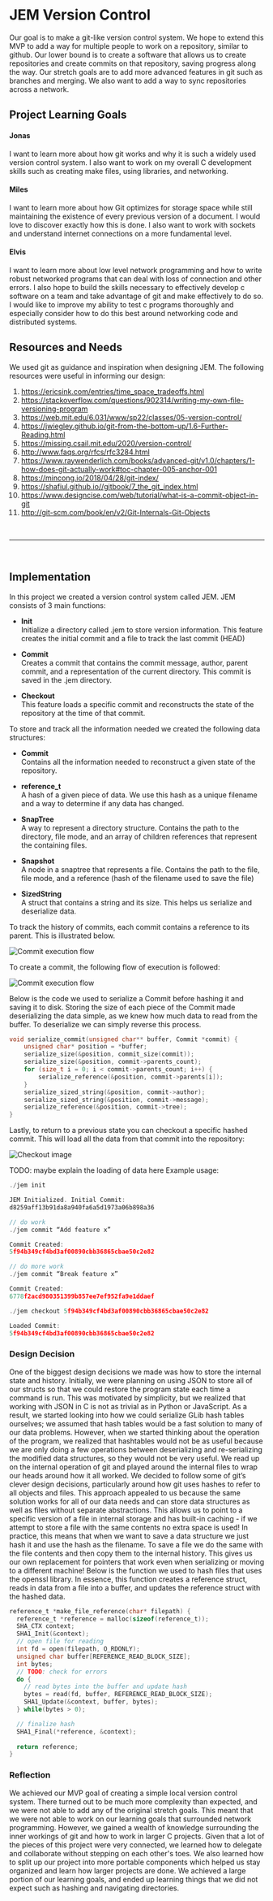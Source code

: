 # JEM Version Control
Our goal is to make a git-like version control system. We hope to extend this MVP to add a way for multiple people to work on a repository, similar to github. Our lower bound is to create a software that allows us to create repositories and create commits on that repository, saving progress along the way. Our stretch goals are to add more advanced features in git such as branches and merging. We also want to add a way to sync repositories across a network.
## Project Learning Goals ##
#### Jonas
I want to learn more about how git works and why it is such a widely used version control system. I also want to work on my overall C development skills such as creating make files, using libraries, and networking.
#### Miles
I want to learn more about how Git optimizes for storage space while still maintaining the existence of every previous version of a document. I would love to discover exactly how this is done. I also want to work with sockets and understand internet connections on a more fundamental level.
#### Elvis
I want to learn more about low level network programming and how to write robust networked programs that can deal with loss of connection and other errors. I also hope to build the skills necessary to effectively develop c software on a team and take advantage of git and make effectively to do so. I would like to improve my ability to test c programs thoroughly and especially consider how to do this best around networking code and distributed systems.
## Resources and Needs ##
We used git as guidance and inspiration when designing JEM. The following resources were useful in informing our design:
1. https://ericsink.com/entries/time_space_tradeoffs.html
1. https://stackoverflow.com/questions/902314/writing-my-own-file-versioning-program
1. https://web.mit.edu/6.031/www/sp22/classes/05-version-control/
1. https://jwiegley.github.io/git-from-the-bottom-up/1.6-Further-Reading.html
1. https://missing.csail.mit.edu/2020/version-control/
1. http://www.faqs.org/rfcs/rfc3284.html
1. https://www.raywenderlich.com/books/advanced-git/v1.0/chapters/1-how-does-git-actually-work#toc-chapter-005-anchor-001
1. https://mincong.io/2018/04/28/git-index/
1. https://shafiul.github.io//gitbook/7_the_git_index.html
1. https://www.designcise.com/web/tutorial/what-is-a-commit-object-in-git
1. http://git-scm.com/book/en/v2/Git-Internals-Git-Objects

<br/>  

___
<br/> 

## Implementation ##

In this project we created a version control system called JEM. JEM consists of 3 main functions:

  - **Init**  
  Initialize a directory called .jem to store version information. This feature creates the initial commit and a file to track the last commit (HEAD)  

  - **Commit**  
  Creates a commit that contains the commit message, author, parent commit, and a representation of the current directory. This commit is saved in the .jem directory.  

  - **Checkout**  
   This feature loads a specific commit and reconstructs the state of the repository at the time of that commit.

 To store and track all the information needed we created the following data structures:

- **Commit**  
Contains all the information needed to reconstruct a given state of the repository. 

- **reference_t**  
A hash of a given piece of data. We use this hash as a unique filename and a way to determine if any data has changed.

- **SnapTree**  
A way to represent a directory structure. Contains the path to the directory, file mode, and an array of children references that represent the containing files.

- **Snapshot**  
A node in a snaptree that represents a file. Contains the path to the file, file mode, and a reference (hash of the filename used to save the file)

- **SizedString**  
A struct that contains a string and its size. This helps us serialize and deserialize data.  

To track the history of commits, each commit contains a reference to its parent. This is illustrated below.

![Commit execution flow](./images/commit.jpg)

To create a commit, the following flow of execution is followed:

![Commit execution flow](./images/commit-flow.jpg)

Below is the code we used to serialize a Commit before hashing it and saving it to disk. Storing the size of each piece of the Commit made deserializing the data simple, as we knew how much data to read from the buffer. To deserialize we can simply reverse this process.
```c
void serialize_commit(unsigned char** buffer, Commit *commit) {
    unsigned char* position = *buffer;
    serialize_size(&position, commit_size(commit));
    serialize_size(&position, commit->parents_count);
    for (size_t i = 0; i < commit->parents_count; i++) {
        serialize_reference(&position, commit->parents[i]);
    }
    serialize_sized_string(&position, commit->author);
    serialize_sized_string(&position, commit->message);
    serialize_reference(&position, commit->tree);
}
```

Lastly, to return to a previous state you can checkout a specific hashed commit. This will load all the data from that commit into the repository:

![Checkout image](./images/checkout.jpg)

TODO: maybe explain the loading of data here
Example usage:
```c
./jem init

JEM Initialized. Initial Commit:
d8259aff13b91da8a940fa6a5d1973a06b898a36

// do work
./jem commit “Add feature x”

Commit Created:
5f94b349cf4bd3af00890cbb36865cbae50c2e82

// do more work
./jem commit “Break feature x”

Commit Created:
6778f2acd980351399b857ee7ef952fa9e1ddaef

./jem checkout 5f94b349cf4bd3af00890cbb36865cbae50c2e82

Loaded Commit:
5f94b349cf4bd3af00890cbb36865cbae50c2e82
```

### Design Decision ###
One of the biggest design decisions we made was how to store the internal state and history. Initially, we were planning on using JSON to store all of our structs so that we could restore the program state each time a command is run. This was motivated by simplicity, but we realized that working with JSON in C is not as trivial as in Python or JavaScript. As a result, we started looking into how we could serialize GLib hash tables ourselves; we assumed that hash tables would be a fast solution to many of our data problems. However, when we started thinking about the operation of the program, we realized that hashtables would not be as useful because we are only doing a few operations between deserializing and re-serializing the modified data structures, so they would not be very useful.
We read up on the internal operation of git and played around the internal files to wrap our heads around how it all worked. We decided to follow some of git’s clever design decisions, particularly around how git uses hashes to refer to all objects and files. This approach appealed to us because the same solution works for all of our data needs and can store data structures as well as files without separate abstractions. This allows us to point to a specific version of a file in internal storage and has built-in caching - if we attempt to store a file with the same contents no extra space is used!  In practice, this means that when we want to save a data structure we just hash it and use the hash as the filename. To save a file we do the same with the file contents and then copy them to the internal history. This gives us our own replacement for pointers that work even when serializing or moving to a different machine!
Below is the function we used to hash files that uses the openssl library. In essence, this function creates a reference struct, reads in data from a file into a buffer, and updates the reference struct with the hashed data. 
```c
reference_t *make_file_reference(char* filepath) {
  reference_t *reference = malloc(sizeof(reference_t));
  SHA_CTX context;
  SHA1_Init(&context);
  // open file for reading
  int fd = open(filepath, O_RDONLY);
  unsigned char buffer[REFERENCE_READ_BLOCK_SIZE];
  int bytes;
  // TODO: check for errors
  do {
    // read bytes into the buffer and update hash
    bytes = read(fd, buffer, REFERENCE_READ_BLOCK_SIZE);
    SHA1_Update(&context, buffer, bytes);
  } while(bytes > 0);

  // finalize hash
  SHA1_Final(*reference, &context);
 
  return reference;
}
```

### Reflection
We achieved our MVP goal of creating a simple local version control system. There turned out to be much more complexity than expected, and we were not able to add any of the original stretch goals. This meant that we were not able to work on our learning goals that surrounded network programming. However, we gained a wealth of knowledge surrounding the inner workings of git and how to work in larger C projects. Given that a lot of the pieces of this project were very connected, we learned how to delegate and collaborate without stepping on each other's toes. We also learned how to split up our project into more portable components which helped us stay organized and learn how larger projects are done. We achieved a large portion of our learning goals, and ended up learning things that we did not expect such as hashing and navigating directories. 


